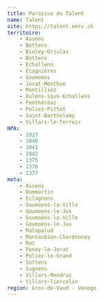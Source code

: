 ```yaml
---
title: Paroisse du Talent
name: Talent
site: https://talent.eerv.ch
territoire:
    - Assens
    - Bettens
    - Bioley-Orjulaz
    - Bottens
    - Echallens
    - Etagnières
    - Goumoëns
    - Jorat-Menthue
    - Montilliez
    - Oulens-sous-Echallens
    - Penthéréaz
    - Poliez-Pittet
    - Saint-Barthélemy
    - Villars-le-Terroir
NPA:
    - 1037
    - 1040
    - 1041
    - 1042
    - 1375
    - 1376
    - 1377
meta:
    - Assens
    - Dommartin
    - Eclagnens
    - Goumoens-la-Ville
    - Goumoens-le-Jux
    - Goumoëns-la-Ville
    - Goumoëns-le-Jux
    - Malapalud
    - Montaubion-Chardonney
    - Naz
    - Peney-le-Jorat
    - Poliez-le-Grand
    - Sottens
    - Sugnens
    - Villars-Mendraz
    - Villars-Tiercelin
region: Gros-de-Vaud - Venoge
---
```

